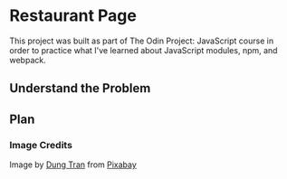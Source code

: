 # Restaurant Page

This project was built as part of The Odin Project: JavaScript course in order to practice what I've learned about JavaScript modules, npm, and webpack.

## Understand the Problem

## Plan

### Image Credits

Image by <a href="https://pixabay.com/users/kollsd-14736411/?utm_source=link-attribution&utm_medium=referral&utm_campaign=image&utm_content=5643327">Dung Tran</a> from <a href="https://pixabay.com//?utm_source=link-attribution&utm_medium=referral&utm_campaign=image&utm_content=5643327">Pixabay</a>